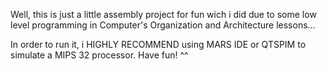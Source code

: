 Well, this is just a little assembly project for fun wich i did due to some low level programming in Computer's Organization and Architecture lessons...

In order to run it, i HIGHLY RECOMMEND using MARS IDE or QTSPIM to simulate a MIPS 32 processor. Have fun! ^^
